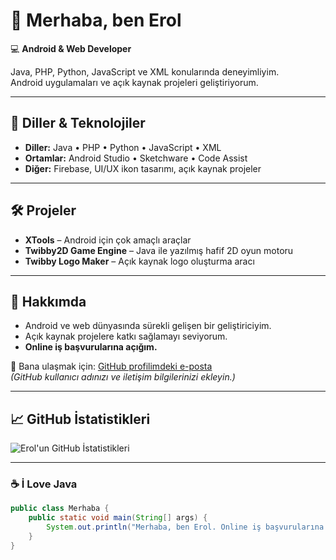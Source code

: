 # 👋 Merhaba, ben Erol

💻 **Android & Web Developer**

Java, PHP, Python, JavaScript ve XML konularında deneyimliyim.  
Android uygulamaları ve açık kaynak projeleri geliştiriyorum.

---

## 🚀 Diller & Teknolojiler
- **Diller:** Java • PHP • Python • JavaScript • XML  
- **Ortamlar:** Android Studio • Sketchware • Code Assist  
- **Diğer:** Firebase, UI/UX ikon tasarımı, açık kaynak projeler

---

## 🛠️ Projeler
- **XTools** – Android için çok amaçlı araçlar  
- **Twibby2D Game Engine** – Java ile yazılmış hafif 2D oyun motoru  
- **Twibby Logo Maker** – Açık kaynak logo oluşturma aracı

---

## 🌟 Hakkımda
- Android ve web dünyasında sürekli gelişen bir geliştiriciyim.  
- Açık kaynak projelere katkı sağlamayı seviyorum.  
- **Online iş başvurularına açığım.**

📧 Bana ulaşmak için: [GitHub profilimdeki e-posta](https://github.com/veraildezz)  
*(GitHub kullanıcı adınızı ve iletişim bilgilerinizi ekleyin.)*

---

## 📈 GitHub İstatistikleri
![Erol'un GitHub İstatistikleri](https://github-readme-stats.vercel.app/api?username=kullaniciAdin&show_icons=true&theme=tokyonight)

---

### ☕ İ Love Java
```java
public class Merhaba {
    public static void main(String[] args) {
        System.out.println("Merhaba, ben Erol. Online iş başvurularına açığım!");
    }
}
